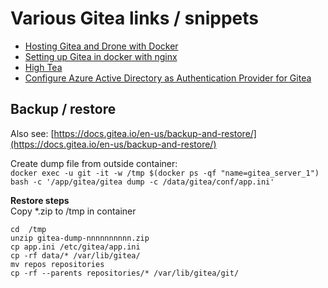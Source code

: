 # Various Gitea links / snippets
* [Hosting Gitea and Drone with Docker](https://blog.anoff.io/2019-03-24-self-hosted-gitea-drone/)
* [Setting up Gitea in docker with nginx](https://www.moird.com/setting-up-gitea-in-docker-with-nginx.html)
* [High Tea](https://git.habd.as/comfusion/high-tea)
* [Configure Azure Active Directory as Authentication Provider for Gitea](https://blog.anoff.io/2019-03-23-configure-azure-ad-for-gitea/)

## Backup / restore

Also see: [https://docs.gitea.io/en-us/backup-and-restore/](https://docs.gitea.io/en-us/backup-and-restore/)

Create dump file from outside container:<br>
```docker exec -u git -it -w /tmp $(docker ps -qf "name=gitea_server_1") bash -c '/app/gitea/gitea dump -c /data/gitea/conf/app.ini'```

**Restore steps**<br>
Copy *.zip to /tmp in container
```
cd  /tmp
unzip gitea-dump-nnnnnnnnnn.zip
cp app.ini /etc/gitea/app.ini
cp -rf data/* /var/lib/gitea/
mv repos repositories
cp -rf --parents repositories/* /var/lib/gitea/git/
```
